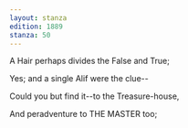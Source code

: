 ```yaml
---
layout: stanza
edition: 1889
stanza: 50
---
```


A Hair perhaps divides the False and True;

Yes; and a single Alif were the clue--

Could you but find it--to the Treasure-house,

And peradventure to THE MASTER too;